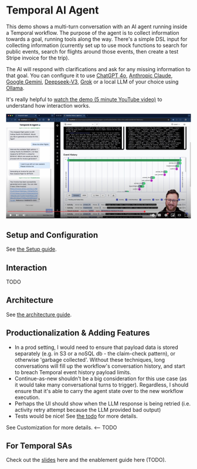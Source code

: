 # Temporal AI Agent

This demo shows a multi-turn conversation with an AI agent running inside a Temporal workflow. The purpose of the agent is to collect information towards a goal, running tools along the way. There's a simple DSL input for collecting information (currently set up to use mock functions to search for public events, search for flights around those events, then create a test Stripe invoice for the trip).

The AI will respond with clarifications and ask for any missing information to that goal. You can configure it to use [ChatGPT 4o](https://openai.com/index/hello-gpt-4o/), [Anthropic Claude](https://www.anthropic.com/claude), [Google Gemini](https://gemini.google.com), [Deepseek-V3](https://www.deepseek.com/), [Grok](https://docs.x.ai/docs/overview) or a local LLM of your choice using [Ollama](https://ollama.com).

It's really helpful to [watch the demo (5 minute YouTube video)](https://www.youtube.com/watch?v=GEXllEH2XiQ) to understand how interaction works.

[![Watch the demo](./assets/agent-youtube-screenshot.jpeg)](https://www.youtube.com/watch?v=GEXllEH2XiQ)

## Setup and Configuration
See [the Setup guide](./setup.md).

## Interaction
TODO

## Architecture
See [the architecture guide](./architecture.md).

## Productionalization & Adding Features
- In a prod setting, I would need to ensure that payload data is stored separately (e.g. in S3 or a noSQL db - the claim-check pattern), or otherwise 'garbage collected'. Without these techniques, long conversations will fill up the workflow's conversation history, and start to breach Temporal event history payload limits.
- Continue-as-new shouldn't be a big consideration for this use case (as it would take many conversational turns to trigger). Regardless, I should ensure that it's able to carry the agent state over to the new workflow execution.
- Perhaps the UI should show when the LLM response is being retried (i.e. activity retry attempt because the LLM provided bad output)
- Tests would be nice!
See [the todo](./todo.md) for more details.

See Customization for more details. <-- TODO

## For Temporal SAs
Check out the [slides](https://docs.google.com/presentation/d/1wUFY4v17vrtv8llreKEBDPLRtZte3FixxBUn0uWy5NU/edit#slide=id.g3333e5deaa9_0_0) here and the enablement guide here (TODO).
